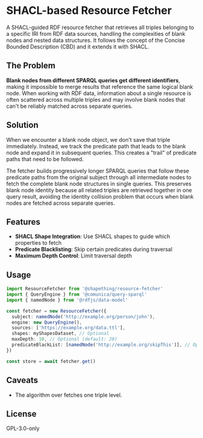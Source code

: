 # SHACL-based Resource Fetcher

A SHACL-guided RDF resource fetcher that retrieves all triples belonging to a specific IRI from RDF data sources, handling the complexities of blank nodes and nested data structures. It follows the concept of the Concise Bounded Description (CBD) and it extends it with SHACL.

## The Problem

**Blank nodes from different SPARQL queries get different identifiers**, making it impossible to merge results that reference the same logical blank node. When working with RDF data, information about a single resource is often scattered across multiple triples and may involve blank nodes that can't be reliably matched across separate queries.

## Solution

When we encounter a blank node object, we don't save that triple immediately. Instead, we track the predicate path that leads to the blank node and expand it in subsequent queries. This creates a "trail" of predicate paths that need to be followed.

The fetcher builds progressively longer SPARQL queries that follow these predicate paths from the original subject through all intermediate nodes to fetch the complete blank node structures in single queries. This preserves blank node identity because all related triples are retrieved together in one query result, avoiding the identity collision problem that occurs when blank nodes are fetched
across separate queries.

## Features

- **SHACL Shape Integration**: Use SHACL shapes to guide which properties to fetch
- **Predicate Blacklisting**: Skip certain predicates during traversal
- **Maximum Depth Control**: Limit traversal depth

## Usage

```typescript
import ResourceFetcher from '@shapething/resource-fetcher'
import { QueryEngine } from '@comunica/query-sparql'
import { namedNode } from '@rdfjs/data-model'

const fetcher = new ResourceFetcher({
  subject: namedNode('http://example.org/person/john'),
  engine: new QueryEngine(),
  sources: ['https://example.org/data.ttl'],
  shapes: myShapesDataset, // Optional
  maxDepth: 10, // Optional (default: 20)
  predicateBlackList: [namedNode('http://example.org/skipThis')], // Optional
})

const store = await fetcher.get()
```

## Caveats

- The algorithm over fetches one triple level.

## License

GPL-3.0-only
